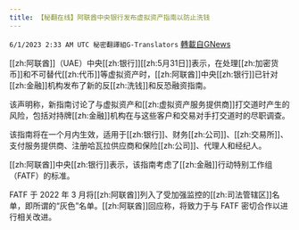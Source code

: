 ```yaml
---
title: 【秘翻在线】阿联酋中央银行发布虚拟资产指南以防止洗钱
---
```

`6/1/2023 2:33 AM UTC 秘密翻譯組G-Translators` [轉載自GNews](https://gnews.org/articles/1347680)

[[zh:阿联酋]]（UAE）中央[[zh:银行]][[zh:5月31日]]表示，在处理[[zh:加密货币]]和不可替代[[zh:代币]]等虚拟资产时，[[zh:阿联酋]]中央[[zh:银行]]已针对[[zh:金融]]机构发布了新的反[[zh:洗钱]]和反恐融资指南。

该声明称，新指南讨论了与虚拟资产和[[zh:虚拟资产服务提供商]]打交道时产生的风险，包括对持牌[[zh:金融]]机构在与这些客户和交易对手打交道时的尽职调查。

该指南将在一个月内生效，适用于[[zh:银行]]、财务[[zh:公司]]、[[zh:交易所]]、支付服务提供商、注册哈瓦拉供应商和保险[[zh:公司]]、代理人和经纪人。

[[zh:阿联酋]]中央[[zh:银行]]表示，该指南考虑了[[zh:金融]]行动特别工作组（FATF）的标准。

FATF 于 2022 年 3 月将[[zh:阿联酋]]列入了受加强监控的[[zh:司法管辖区]]名单，即所谓的“灰色”名单。[[zh:阿联酋]]回应称，将致力于与 FATF 密切合作以进行相关改进。
